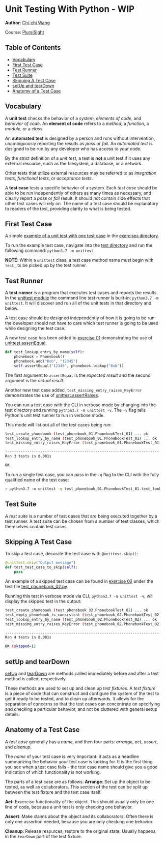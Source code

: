 # Unit Testing With Python - WIP
**Author**: [Chi-chi Wang](https://github.com/chichiwang)

Course: [PluralSight](https://app.pluralsight.com/library/courses/unit-testing-python/table-of-contents)

## Table of Contents
* [Vocabulary](#vocabulary)
* [First Test Case](#first-test-case)
* [Test Runner](#test-runner)
* [Test Suite](#test-suite)
* [Skipping A Test Case](#skipping-a-test-case)
* [setUp and tearDown](#setup-and-teardown)
* [Anatomy of a Test Case](#anatomy-of-a-test-case)

## Vocabulary
A **unit test** checks the behavior of a *system*, *elements of code*, and *behavior of code*. An **element of code** refers to a *method*, a *function*, a *module*, or a *class*.

An **automated test** is designed by a person and runs without intervention, unambiguously reporting the results as *pass* or *fail*. An *automated test* is designed to be run by any developer who has access to your code.

By the strict definition of a *unit test*, a test is **not** a unit test if it uses any external resource, such as the filesystem, a database, or a network.

Other tests that utilize external resources may be referred to as *integration tests*, *functional tests*, or *acceptance tests*.

A **test case** tests a specific behavior of a system. Each *test case* should be able to be run independently of others as many times as necessary, and clearly report a *pass* or *fail* result. It should not contain side effects that other test cases will rely on. The name of a test case should be explanatory to readers of the test, providing clarity to what is being tested.

## First Test Case
A simple [example of a unit test with one test case](./exercises/00%20-%20simple%20test%20case/test_phonebook_00.py) in the [exercises directory](./exercises).

To run the example test case, navigate into the [test directory](./exercises/00%20-%20simple%20test%20case) and run the following command: `python3.7 -m unittest`.

**NOTE**: Within a `unittest` class, a test case method name must begin with `test_` to be picked up by the test runner.

## Test Runner
A **test runner** is a program that executes test cases and reports the results. In the [unittest module](https://docs.python.org/3/library/unittest.html) the command line test runner is built-in: `python3.7 -m unittest`. It will discover and run all of the unit tests in that directory and below.

A test case should be designed independently of how it is going to be run: the developer should not have to care which test runner is going to be used while designing the test case.

A new test case has been added to [exercise 01](./exercises/01%20-%20assertEqual) demonstrating the use of [unittest.assertEqual](https://docs.python.org/3/library/unittest.html#unittest.TestCase.assertEqual):

```python
def test_lookup_entry_by_name(self):
    phonebook = Phonebook()
    phonebook.add("Bob", "12345")
    self.assertEqual("12345", phonebook.lookup("Bob"))
```

The first argument to `assertEqual` is the *expected result* and the second argument is the *actual result*.

Another new test case added, `test_missing_entry_raises_KeyError` demonstrates the use of [unittest.assertRaises](https://docs.python.org/3/library/unittest.html#unittest.TestCase.assertRaises).

You can run a test case with the CLI in verbose mode by changing into the test directory and running `python3.7 -m unittest -v`. The `-v` flag tells Python's unit test runner to run in verbose mode.

This mode will list out all of the test cases being run:
```bash
test_create_phonebook (test_phonebook_01.PhonebookTest_01) ... ok
test_lookup_entry_by_name (test_phonebook_01.PhonebookTest_01) ... ok
test_missing_entry_raises_KeyError (test_phonebook_01.PhonebookTest_01) ... ok

----------------------------------------------------------------------
Ran 3 tests in 0.001s

OK
```

To run a single test case, you can pass in the `-q` flag to the CLI with the fully qualified name of the test case:
```bash
> python3.7 -m unittest -q test_phonebook_01.PhonebookTest_01.test_lookup_entry_by_name
```

## Test Suite
A *test suite* is a number of test cases that are being executed together by a test runner. A test suite can be chosen from a number of test classes, which themselves contain test cases.

## Skipping A Test Case
To skip a test case, decorate the test case with `@unittest.skip()`:
```python
@unittest.skip("Output message")
def test_test_case_to_skip(self):
    pass
```

An example of a skipped test case can be found in [exercise 02](./exercises/02%20-%20skip%20test%20case) under the test file [test_phonebook_02.py](./exercises/02%20-%20skip%20test%20case/test_phonebook_02.py). 

Running this test in verbose mode via CLI, `python3.7 -m unittest -v`, will display the skipped test in the output:
```bash
test_create_phonebook (test_phonebook_02.PhonebookTest_02) ... ok
test_empty_phonebook_is_consistent (test_phonebook_02.PhonebookTest_02) ... skipped 'WIP'
test_lookup_entry_by_name (test_phonebook_02.PhonebookTest_02) ... ok
test_missing_entry_raises_KeyError (test_phonebook_02.PhonebookTest_02) ... ok

----------------------------------------------------------------------
Ran 4 tests in 0.001s

OK (skipped=1)
```

## setUp and tearDown
[setUp](https://docs.python.org/3/library/unittest.html#unittest.TestCase.setUp) and [tearDown](https://docs.python.org/3/library/unittest.html#unittest.TestCase.tearDown) are methods called immediately before and after a test method is called, respectively.

These methods are used to set up and clean up *test fixtures*. A *test fixture* is a piece of code that can construct and configure the system of the test to get it ready to be tested, and to clean up afterwards. It allows for the separation of concerns so that the test cases can concentrate on specifying and checking a particular behavior, and not be cluttered with general setup details.

## Anatomy of a Test Case
A *test case* generally has a *name*, and then four parts: *arrange*, *act*, *assert*, and *cleanup*.

The *name* of your test case is very important: it acts as a headline summarizing the behavior your test case is looking for. It is the first thing you see when a test case fails - the test case name should give you a good indication of which functionality is not working.

The parts of a test case are as follows:
**Arrange**: Set up the object to be tested, as well as collaborators. This section of the test can be split up between the test fixture and the test case itself.

**Act**: Excercise functionality of the object. This should usually only be one line of code, because a unit test is only checking one behavior.

**Assert**: Make claims about the object and its collaborators. Often there is only one assertion needed, because you are only checking one behavior.

**Cleanup**: Release resources, restore to the original state. Usually happens in the `tearDown` part of the test fixture.
